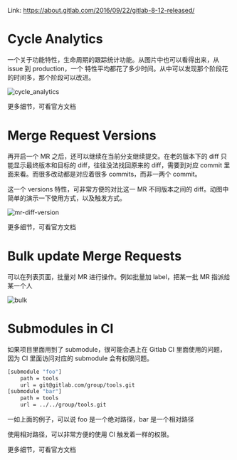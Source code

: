 Link: https://about.gitlab.com/2016/09/22/gitlab-8-12-released/

# Cycle Analytics
一个关于功能特性，生命周期的跟踪统计功能。从图片中也可以看得出来，从 issue 到 production，一个 特性平均都花了多少时间。从中可以发现那个阶段花的时间多，那个阶段可以改进。

![cycle_analytics](https://about.gitlab.com/images/8_12/cycle_analytics.png)

更多细节，可看官方文档

# Merge Request Versions
再开启一个 MR 之后，还可以继续在当前分支继续提交。在老的版本下的 diff 只能显示最终版本和目标的 diff，往往没法找回原来的 diff，需要到对应 commit 里面来看。而很多改动都是对应着很多 commits，而非一两个 commit。

这一个 versions 特性，可非常方便的对比这一 MR 不同版本之间的 diff。动图中简单的演示一下使用方式，以及触发方式。

![mr-diff-version](http://om4h4iqhe.bkt.clouddn.com/mr-diff-version.gif)

更多细节，可看官方文档

# Bulk update Merge Requests
可以在列表页面，批量对 MR 进行操作。例如批量加 label，把某一批 MR 指派给某一个人

![bulk](https://about.gitlab.com/images/8_12/bulk.gif)

# Submodules in CI
如果项目里面用到了 submodule，很可能会遇上在 Gitlab CI 里面使用的问题，因为 CI 里面访问对应的 submodule 会有权限问题。

```sh
[submodule "foo"]
    path = tools
    url = git@gitlab.com/group/tools.git
[submodule "bar"]
    path = tools
    url = ../../group/tools.git
```

一如上面的例子，可以说 foo 是一个绝对路径，bar 是一个相对路径

使用相对路径，可以非常方便的使用 CI 触发着一样的权限。

更多细节，可看官方文档